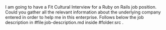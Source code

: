 I am going to have a Fit Cultural Interview for a Ruby on Rails job position. Could you gather all the relevant information about the underlying company entered in order to help me in this enterprise. Follows below the job description in #file:job-description.md inside #folder:src .